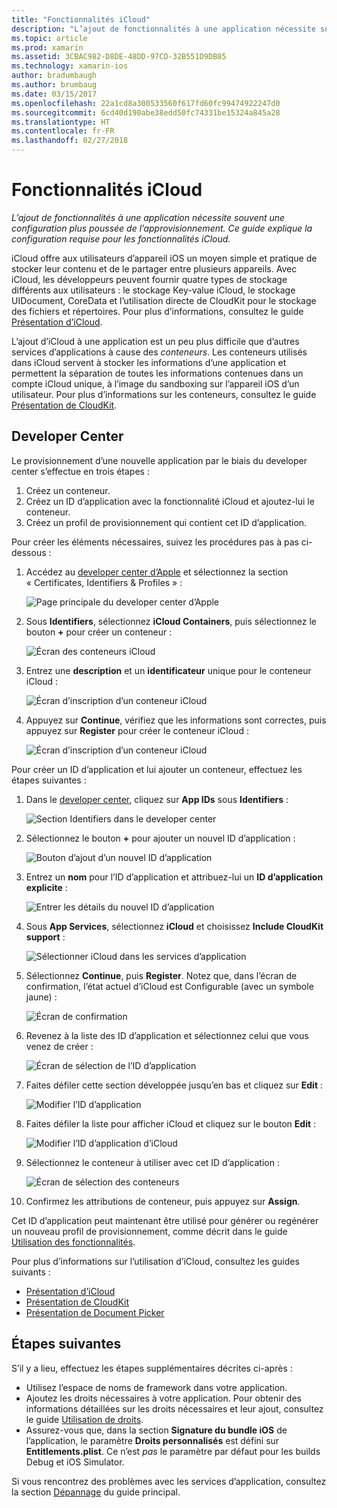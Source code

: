 ```yaml
---
title: "Fonctionnalités iCloud"
description: "L’ajout de fonctionnalités à une application nécessite souvent une configuration supplémentaire du provisionnement. Ce guide explique la configuration requise pour les fonctionnalités iCloud."
ms.topic: article
ms.prod: xamarin
ms.assetid: 3CBAC982-D8DE-48DD-97CD-32B551D9DB85
ms.technology: xamarin-ios
author: bradumbaugh
ms.author: brumbaug
ms.date: 03/15/2017
ms.openlocfilehash: 22a1cd8a300533560f617fd60fc99474922247d0
ms.sourcegitcommit: 6cd40d190abe38edd50fc74331be15324a845a28
ms.translationtype: HT
ms.contentlocale: fr-FR
ms.lasthandoff: 02/27/2018
---
```

# <a name="icloud-capabilities"></a>Fonctionnalités iCloud

_L’ajout de fonctionnalités à une application nécessite souvent une configuration plus poussée de l’approvisionnement. Ce guide explique la configuration requise pour les fonctionnalités iCloud._

iCloud offre aux utilisateurs d’appareil iOS un moyen simple et pratique de stocker leur contenu et de le partager entre plusieurs appareils. Avec iCloud, les développeurs peuvent fournir quatre types de stockage différents aux utilisateurs : le stockage Key-value iCloud, le stockage UIDocument, CoreData et l’utilisation directe de CloudKit pour le stockage des fichiers et répertoires. Pour plus d’informations, consultez le guide [Présentation d’iCloud](~/ios/data-cloud/introduction-to-icloud.md).

L’ajout d’iCloud à une application est un peu plus difficile que d’autres services d’applications à cause des _conteneurs_. Les conteneurs utilisés dans iCloud servent à stocker les informations d’une application et permettent la séparation de toutes les informations contenues dans un compte iCloud unique, à l’image du sandboxing sur l’appareil iOS d’un utilisateur. Pour plus d’informations sur les conteneurs, consultez le guide [Présentation de CloudKit](~/ios/data-cloud/intro-to-cloudkit.md).

<!--# Xcode

The steps in section [Adding App Services ](~/ios/deploy-test/provisioning/capabilities/index.md) above can be used to toggle the required iCloud capability. Depending on which means of storage is being used in your app, you may need to do additional setup. The image below shows the iCloud capabilities pane:

 ![iCloud Capability section](icloud-capabilities-images/image21.png)

First select the required service. If iCloud Documents or CloudKit have been selected, you must select a container. Selecting the default container will create a new container that is unique to the app. Alternatively, if you have created a container either via Xcode or the developer portal, select it here.
-->

<a name="icloud-developer-center" />

## <a name="developer-center"></a>Developer Center

Le provisionnement d’une nouvelle application par le biais du developer center s’effectue en trois étapes :

1.  Créez un conteneur.
2.  Créez un ID d’application avec la fonctionnalité iCloud et ajoutez-lui le conteneur.
3. Créez un profil de provisionnement qui contient cet ID d’application.

Pour créer les éléments nécessaires, suivez les procédures pas à pas ci-dessous :

1.  Accédez au [developer center d’Apple](https://developer.apple.com/account/) et sélectionnez la section « Certificates, Identifiers & Profiles » : 
    
     ![Page principale du developer center d’Apple](icloud-capabilities-images/image22.png)

2.  Sous **Identifiers**, sélectionnez **iCloud Containers**, puis sélectionnez le bouton **+** pour créer un conteneur :  
    
    ![Écran des conteneurs iCloud](icloud-capabilities-images/image23.png)

3.  Entrez une **description** et un **identificateur** unique pour le conteneur iCloud : 
    
    ![Écran d’inscription d’un conteneur iCloud](icloud-capabilities-images/image24.png)

4.  Appuyez sur **Continue**, vérifiez que les informations sont correctes, puis appuyez sur **Register** pour créer le conteneur iCloud :  
    
    ![Écran d’inscription d’un conteneur iCloud](icloud-capabilities-images/image25.png)

Pour créer un ID d’application et lui ajouter un conteneur, effectuez les étapes suivantes :

1.  Dans le [developer center](https://developer.apple.com/account/), cliquez sur **App IDs** sous **Identifiers** : 
    
    ![Section Identifiers dans le developer center](icloud-capabilities-images/image26.png)

2.  Sélectionnez le bouton **+** pour ajouter un nouvel ID d’application : 
    
    ![Bouton d’ajout d’un nouvel ID d’application](icloud-capabilities-images/image27.png)

3.  Entrez un **nom** pour l’ID d’application et attribuez-lui un **ID d’application explicite** :
    
    ![Entrer les détails du nouvel ID d’application](icloud-capabilities-images/image28.png)

4.  Sous **App Services**, sélectionnez **iCloud** et choisissez **Include CloudKit support** :
    
    ![Sélectionner iCloud dans les services d’application](icloud-capabilities-images/image29.png)

5.  Sélectionnez **Continue**, puis **Register**. Notez que, dans l’écran de confirmation, l’état actuel d’iCloud est Configurable (avec un symbole jaune) :   
    
    ![Écran de confirmation](icloud-capabilities-images/image30.png)

6.  Revenez à la liste des ID d’application et sélectionnez celui que vous venez de créer : 
    
    ![Écran de sélection de l’ID d’application](icloud-capabilities-images/image31.png)

7.  Faites défiler cette section développée jusqu’en bas et cliquez sur **Edit** :
    
    ![Modifier l’ID d’application](icloud-capabilities-images/image32.png)

8.  Faites défiler la liste pour afficher iCloud et cliquez sur le bouton **Edit** :  
    
    ![Modifier l’ID d’application d’iCloud](icloud-capabilities-images/image33.png)

9.  Sélectionnez le conteneur à utiliser avec cet ID d’application :  
    
    ![Écran de sélection des conteneurs](icloud-capabilities-images/image34.png)

10. Confirmez les attributions de conteneur, puis appuyez sur **Assign**.
 
Cet ID d’application peut maintenant être utilisé pour générer ou regénérer un nouveau profil de provisionnement, comme décrit dans le guide [Utilisation des fonctionnalités](~/ios/deploy-test/provisioning/capabilities/index.md). 

Pour plus d’informations sur l’utilisation d’iCloud, consultez les guides suivants :

*   [Présentation d’iCloud](~/ios/data-cloud/introduction-to-icloud.md)
*   [Présentation de CloudKit](~/ios/data-cloud/intro-to-cloudkit.md)
*   [Présentation de Document Picker](~/ios/platform/document-picker.md)

## <a name="next-steps"></a>Étapes suivantes
 
S’il y a lieu, effectuez les étapes supplémentaires décrites ci-après :

* Utilisez l’espace de noms de framework dans votre application.
* Ajoutez les droits nécessaires à votre application. Pour obtenir des informations détaillées sur les droits nécessaires et leur ajout, consultez le guide [Utilisation de droits](~/ios/deploy-test/provisioning/entitlements.md).
* Assurez-vous que, dans la section **Signature du bundle iOS** de l’application, le paramètre **Droits personnalisés** est défini sur **Entitlements.plist**. Ce n’est _pas_ le paramètre par défaut pour les builds Debug et iOS Simulator.

Si vous rencontrez des problèmes avec les services d’application, consultez la section [Dépannage](~/ios/deploy-test/provisioning/capabilities/index.md) du guide principal.